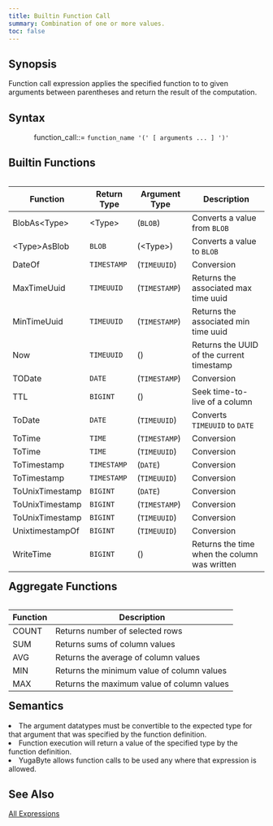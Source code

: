```yaml
---
title: Builtin Function Call
summary: Combination of one or more values.
toc: false
---
```


<style>
table {
  float: left;
}
#psyn {
  text-indent: 50px;
}
#psyn2 {
  text-indent: 100px;
}
#ptodo {
  color: red
}
</style>

## Synopsis
Function call expression applies the specified function to to given arguments between parentheses and return the result of the computation.

## Syntax
<p id=psyn>
   function_call::= <code>function_name '(' [ arguments ... ] ')'</code>
</p>

## Builtin Functions

| Function | Return Type | Argument Type | Description |
|----------|-------------|---------------|-------------|
| BlobAs\<Type> | \<Type> | (`BLOB`) | Converts a value from `BLOB` |
| \<Type>AsBlob | `BLOB` | (\<Type>) | Converts a value to `BLOB` |
| DateOf | `TIMESTAMP` | (`TIMEUUID`) | Conversion |
| MaxTimeUuid | `TIMEUUID` | (`TIMESTAMP`) | Returns the associated max time uuid  |
| MinTimeUuid | `TIMEUUID` | (`TIMESTAMP`) | Returns the associated min time uuid  |
| Now | `TIMEUUID` | () | Returns the UUID of the current timestamp |
| TODate | `DATE` | (`TIMESTAMP`) | Conversion |
| TTL | `BIGINT` | (<AnyType>) | Seek time-to-live of a column |
| ToDate | `DATE` | (`TIMEUUID`) | Converts `TIMEUUID` to `DATE` |
| ToTime | `TIME` | (`TIMESTAMP`) | Conversion |
| ToTime | `TIME` | (`TIMEUUID`) | Conversion |
| ToTimestamp | `TIMESTAMP` | (`DATE`) | Conversion |
| ToTimestamp | `TIMESTAMP` | (`TIMEUUID`) | Conversion |
| ToUnixTimestamp | `BIGINT` | (`DATE`) | Conversion |
| ToUnixTimestamp | `BIGINT` | (`TIMESTAMP`) | Conversion |
| ToUnixTimestamp | `BIGINT` | (`TIMEUUID`) | Conversion |
| UnixtimestampOf | `BIGINT` | (`TIMEUUID`) | Conversion |
| WriteTime | `BIGINT` | (<AnyType>) | Returns the time when the column was written |

## Aggregate Functions

| Function | Description |
|----------|-------------|
| COUNT | Returns number of selected rows |
| SUM | Returns sums of column values |
| AVG | Returns the average of column values |
| MIN | Returns the minimum value of column values |
| MAX | Returns the maximum value of column values |

## Semantics

<li>The argument datatypes must be convertible to the expected type for that argument that was specified by the function definition.</li>
<li>Function execution will return a value of the specified type by the function definition.</li>
<li>YugaByte allows function calls to be used any where that expression is allowed.</li>

## See Also
[All Expressions](..##expressions)
